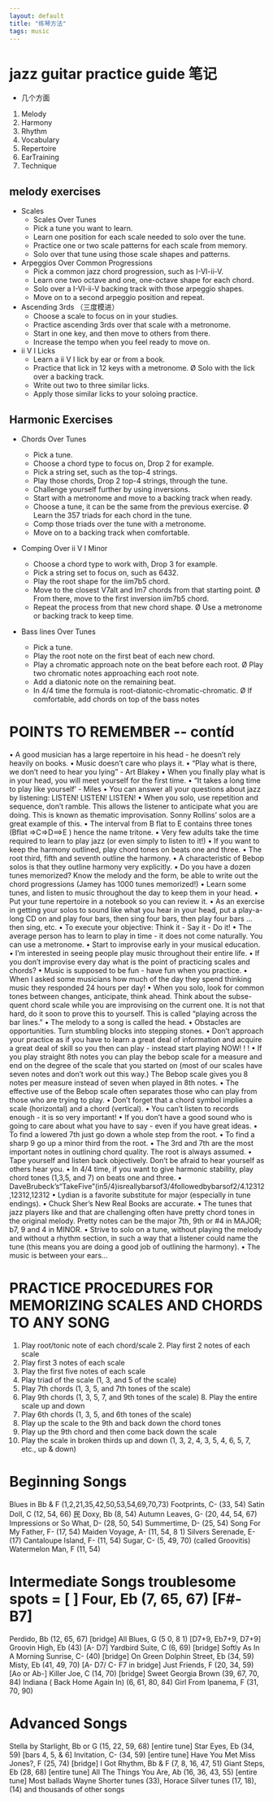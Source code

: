 ```yaml
---
layout: default
title: "练琴方法"
tags: music
---
```


# jazz guitar practice guide 笔记
- 几个方面
1. Melody
2. Harmony
3. Rhythm
4. Vocabulary 
5. Repertoire 
6. EarTraining 
7. Technique 

## melody exercises
- Scales
    - Scales Over Tunes
    - Pick a tune you want to learn.
    - Learn one position for each scale needed to solo over the tune. 
    - Practice one or two scale patterns for each scale from memory. 
    - Solo over that tune using those scale shapes and patterns.
- Arpeggios Over Common Progressions
    - Pick a common jazz chord progression, such as I-VI-ii-V.
    - Learn one two octave and one, one-octave shape for each chord. 
    - Solo over a I-VI-ii-V backing track with those arpeggio shapes. 
    - Move on to a second arpeggio position and repeat.
- Ascending 3rds （三度模进）
    - Choose a scale to focus on in your studies.
    - Practice ascending 3rds over that scale with a metronome. 
    - Start in one key, and then move to others from there.
    - Increase the tempo when you feel ready to move on.
- ii V I Licks
    - Learn a ii V I lick by ear or from a book.
    - Practice that lick in 12 keys with a metronome. Ø Solo with the lick over a backing track.
    - Write out two to three similar licks.
    - Apply those similar licks to your soloing practice.

## Harmonic Exercises
- Chords Over Tunes
    - Pick a tune.
    - Choose a chord type to focus on, Drop 2 for example.
    - Pick a string set, such as the top-4 strings.
    - Play those chords, Drop 2 top-4 strings, through the tune.
    - Challenge yourself further by using inversions.
    - Start with a metronome and move to a backing track when ready.
    - Choose a tune, it can be the same from the previous exercise. Ø Learn the 357 triads for each chord in the tune.
    - Comp those triads over the tune with a metronome.
    - Move on to a backing track when comfortable.

- Comping Over ii V I Minor
    - Choose a chord type to work with, Drop 3 for example.
    - Pick a string set to focus on, such as 6432.
    - Play the root shape for the iim7b5 chord.
    - Move to the closest V7alt and Im7 chords from that starting point. Ø From there, move to the first inversion iim7b5 chord.
    - Repeat the process from that new chord shape. Ø Use a metronome or backing track to keep time.
- Bass lines Over Tunes
    - Pick a tune.
    - Play the root note on the first beat of each new chord.
    - Play a chromatic approach note on the beat before each root. Ø Play two chromatic notes approaching each root note.
    - Add a diatonic note on the remaining beat.
    - In 4/4 time the formula is root-diatonic-chromatic-chromatic. Ø If comfortable, add chords on top of the bass notes


# POINTS TO REMEMBER -- contíd
• A good musician has a large repertoire in his head - he doesn’t rely heavily on books. • Music doesn’t care who plays it.
• “Play what is there, we don’t need to hear you lying” - Art Blakey
• When you finally play what is in your head, you will meet yourself for the first time.
• “It takes a long time to play like yourself’ - Miles
• You can answer all your questions about jazz by listening: LISTEN! LISTEN! LISTEN!
• When you solo, use repetition and sequence, don’t ramble. This allows the listener to anticipate what you
are doing. This is known as thematic improvisation. Sonny Rollins’ solos are a great example of this.
• The interval from B flat to E contains three tones (Bflat =>C=>D==>E ) hence the name tritone.
• Very few adults take the time required to learn to play jazz (or even simply to listen to it!)
• If you want to keep the harmony outlined, play chord tones on beats one and three.
• The root third, fifth and seventh outline the harmony.
• A characteristic of Bebop solos is that they outline harmony very explicitly.
• Do you have a dozen tunes memorized? Know the melody and the form, be able to write out the chord
progressions (Jamey has 1000 tunes memorized!)
• Learn some tunes, and listen to music throughout the day to keep them in your head.
• Put your tune repertoire in a notebook so you can review it.
• As an exercise in getting your solos to sound like what you hear in your head, put a play-a-long CD on and
play four bars, then sing four bars, then play four bars ... then sing, etc.
• To execute your objective: Think it - Say it - Do it!
• The average person has to learn to play in time - it does not come naturally. You can use a metronome.
• Start to improvise early in your musical education.
• I’m interested in seeing people play music throughout their entire life.
• If you don’t improvise every day what is the point of practicing scales and chords?
• Music is supposed to be fun - have fun when you practice.
• When I asked some musicians how much of the day they spend thinking music they responded 24 hours
per day!
• When you solo, look for common tones between changes, anticipate, think ahead. Think about the subse-
quent chord scale while you are improvising on the current one. It is not that hard, do it soon to prove this
to yourself. This is called “playing across the bar lines.”
• The melody to a song is called the head.
• Obstacles are opportunities. Turn stumbling blocks into stepping stones.
• Don’t approach your practice as if you have to learn a great deal of information and acquire a great deal of
skill so you then can play - instead start playing NOW! ! !
• If you play straight 8th notes you can play the bebop scale for a measure and end on the degree of the
scale that you started on (most of our scales have seven notes and don’t work out this way.) The Bebop
scale gives you 8 notes per measure instead of seven when played in 8th notes.
• The effective use of the Bebop scale often separates those who can play from those who are trying to play. • Don’t forget that a chord symbol implies a scale (horizontal) and a chord (vertical).
• You can’t listen to records enough - it is so very important!
• If you don’t have a good sound who is going to care about what you have to say - even if you have great
ideas.
• To find a lowered 7th just go down a whole step from the root.
• To find a sharp 9 go up a minor third from the root.
• The 3rd and 7th are the most important notes in outlining chord quality. The root is always assumed.
• Tape yourself and listen back objectively. Don’t be afraid to hear yourself as others hear you.
• In 4/4 time, if you want to give harmonic stability, play chord tones (1,3,5, and 7) on beats one and three.
• DaveBrubeck’s“TakeFive”(in5/4)isreallybarsof3/4followedbybarsof2/4.12312,12312,12312 • Lydian is a favorite substitute for major (especially in tune endings).
• Chuck Sher’s New Real Books are accurate.
• The tunes that jazz players like and that are challenging often have pretty chord tones in the original
melody. Pretty notes can be the major 7th, 9th or #4 in MAJOR; b7, 9 and 4 in MINOR.
• Strive to solo on a tune, without playing the melody and without a rhythm section, in such a way that a
listener could name the tune (this means you are doing a good job of outlining the harmony).
• The music is between your ears...


# PRACTICE PROCEDURES FOR MEMORIZING SCALES AND CHORDS TO ANY SONG
1. Play root/tonic note of each chord/scale 2. Play first 2 notes of each scale
3. Play first 3 notes of each scale
4. Play the first five notes of each scale
5. Play triad of the scale (1, 3, and 5 of the scale)
6. Play 7th chords (1, 3, 5, and 7th tones of the scale)
7. Play 9th chords (1, 3, 5, 7, and 9th tones of the scale) 8. Play the entire scale up and down
9. Play 6th chords (1, 3, 5, and 6th tones of the scale)
10. Play up the scale to the 9th and back down the chord tones
11. Play up the 9th chord and then come back down the scale
12. Play the scale in broken thirds up and down (1, 3, 2, 4, 3, 5, 4, 6, 5, 7, etc., up & down)


# Beginning Songs
Blues in Bb & F (1,2,21,35,42,50,53,54,69,70,73) Footprints, C- (33, 54)
Satin Doll, C (12, 54, 66) 民
Doxy, Bb (8, 54)
Autumn Leaves, G- (20, 44, 54, 67) Impressions or So What, D- (28, 50, 54) Summertime, D- (25, 54)
Song For My Father, F- (17, 54)
Maiden Voyage, A- (11, 54, 8 1) Silvers Serenade, E- (17)
Cantaloupe Island, F- (11, 54)
Sugar, C- (5, 49, 70) (called Groovitis) Watermelon Man, F (11, 54)


# Intermediate Songs troublesome spots = [ ] Four, Eb (7, 65, 67) [F#- B7]
Perdido, Bb (12, 65, 67) [bridge]
All Blues, G (5 0, 8 1) [D7+9, Eb7+9, D7+9] Groovin High, Eb (43) [A- D7]
Yardbird Suite, C (6, 69) [bridge]
Softly As In A Morning Sunrise, C- (40) [bridge] On Green Dolphin Street, Eb (34, 59)
Misty, Eb (41, 49, 70) [A- D7/ C- F7 in bridge] Just Friends, F (20, 34, 59) [Ao or Ab-]
Killer Joe, C (14, 70) [bridge]
Sweet Georgia Brown (39, 67, 70, 84)
Indiana ( Back Home Again In) (6, 61, 80, 84) Girl From Ipanema, F (31, 70, 90)

# Advanced Songs
Stella by Starlight, Bb or G (15, 22, 59, 68) [entire tune] Star Eyes, Eb (34, 59) [bars 4, 5, & 6]
Invitation, C- (34, 59) [entire tune]
Have You Met Miss Jones?, F (25, 74) [bridge]
I Got Rhythm, Bb & F (7, 8, 16, 47, 51)
Giant Steps, Eb (28, 68) [entire tune]
All The Things You Are, Ab (16, 36, 43, 55) [entire tune] Most ballads
Wayne Shorter tunes (33), Horace Silver tunes (17, 18), (14) and thousands of other songs



  